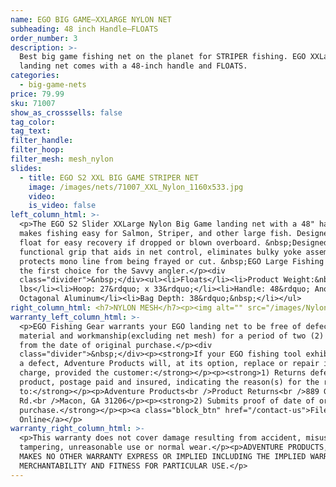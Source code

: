 ```yaml
---
name: EGO BIG GAME—XXLARGE NYLON NET
subheading: 48 inch Handle—FLOATS
order_number: 3
description: >-
  Best big game fishing net on the planet for STRIPER fishing. EGO XXLarge Nylon
  landing net comes with a 48-inch handle and FLOATS.
categories:
  - big-game-nets
price: 79.99
sku: 71007
show_as_crosssells: false
tag_color:
tag_text:
filter_handle:
filter_hoop:
filter_mesh: mesh_nylon
slides:
  - title: EGO S2 XXL BIG GAME STRIPER NET
    image: /images/nets/71007_XXL_Nylon_1160x533.jpg
    video:
    is_video: false
left_column_html: >-
  <p>The EGO S2 Slider XXLarge Nylon Big Game landing net with a 48" handle
  makes fishing easy for Salmon, Striper, and other large fish. Designed to
  float for easy recovery if dropped or blown overboard. &nbsp;Designed with a
  functional grip that aids in net control, eliminates bulky yoke assemblies and
  protects mono line from being frayed or cut. &nbsp;EGO Large Fishing Nets are
  the first choice for the Savvy angler.</p><div
  class="divider">&nbsp;</div><ul><li>Floats</li><li>Product Weight:&nbsp; 3.0
  lbs</li><li>Hoop: 27&rdquo; x 33&rdquo;</li><li>Handle: 48&rdquo; Anodized
  Octagonal Aluminum</li><li>Bag Depth: 38&rdquo;&nbsp;</li></ul>
right_column_html: <h7>NYLON MESH</h7><p><img alt="" src="/images/Nylon_400x150.jpg" /></p>
warranty_left_column_html: >-
  <p>EGO Fishing Gear warrants your EGO landing net to be free of defects in
  material and workmanship(excluding net mesh) for a period of two (2) years
  from the date of original purchase.</p><div
  class="divider">&nbsp;</div><p><strong>If your EGO fishing tool exhibits such
  a defect, Adventure Products will, at its option, replace or repair it without
  charge, provided the customer:</strong></p><p><strong>1) Returns defective
  product, postage paid and insured, indicating the reason(s) for the return
  to:</strong></p><p>Adventure Products<br />Product Returns<br />889 Guy Paine
  Rd.<br />Macon, GA 31206</p><p><strong>2) Submits proof of date of original
  purchase.</strong></p><p><a class="block_btn" href="/contact-us">File Claim
  Online</a></p>
warranty_right_column_html: >-
  <p>This warranty does not cover damage resulting from accident, misuse, abuse,
  tampering, unreasonable use or normal wear.</p><p>ADVENTURE PRODUCTS, INC.
  MAKES NO OTHER WARRANTY EXPRESS OR IMPLIED INCLUDING THE IMPLIED WARRANTIES OF
  MERCHANTABILITY AND FITNESS FOR PARTICULAR USE.</p>
---
```

